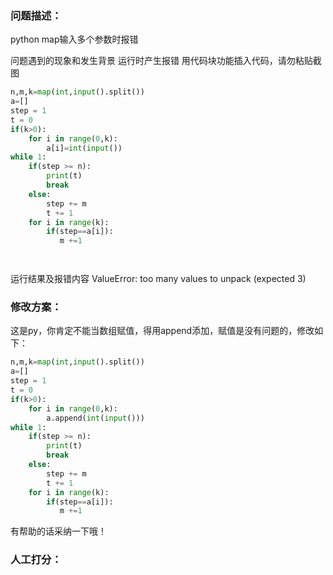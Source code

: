 ### 问题描述：
<p>python map输入多个参数时报错</p>
问题遇到的现象和发生背景
运行时产生报错
用代码块功能插入代码，请勿粘贴截图

```python
n,m,k=map(int,input().split())
a=[]
step = 1
t = 0
if(k>0):
    for i in range(0,k):
        a[i]=int(input())
while 1:
    if(step >= n):
        print(t)
        break
    else:
        step += m
        t += 1
    for i in range(k):
        if(step==a[i]):
           m +=1




```
运行结果及报错内容
ValueError: too many values to unpack (expected 3) 
### 修改方案：
这是py，你肯定不能当数组赋值，得用append添加，赋值是没有问题的，修改如下：

```python
n,m,k=map(int,input().split())
a=[]
step = 1
t = 0
if(k>0):
    for i in range(0,k):
        a.append(int(input()))
while 1:
    if(step >= n):
        print(t)
        break
    else:
        step += m
        t += 1
    for i in range(k):
        if(step==a[i]):
           m +=1

```

有帮助的话采纳一下哦！

### 人工打分：
